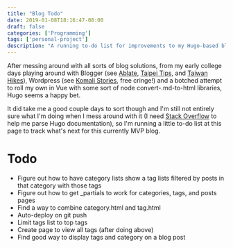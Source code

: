 ```yaml
---
title: "Blog Todo"
date: 2019-01-08T18:16:47-08:00
draft: false
categories: ['Programming']
tags: ['personal-project']
description: "A running to-do list for improvements to my Hugo-based blog after trying various blogging platforms over the years."
---
```


After messing around with all sorts of blog solutions, from my early college days playing around with Blogger (see [Ablate](http://www.ablate.blogspot.com), [Taipei Tips](http://taipeitips.blogspot.com/), and [Taiwan Hikes](http://taiwanhikes.blogspot.com/)), Wordpress (see [Komali Stories](https://komalistories.wordpress.com/), free cringe!) and a botched attempt to roll my own in Vue with some sort of node convert-.md-to-html libraries, Hugo seems a happy bet.

It did take me a good couple days to sort though and I'm still not entirely sure what I'm doing when I mess around with it (I need [Stack Overflow](https://stackoverflow.com/questions/54028912/in-hugo-documentation-what-is-meant-by-%E2%8A%A2-%E2%8A%A3-and-similar) to help me parse Hugo documentation), so I'm running a little to-do list at this page to track what's next for this currently MVP blog.

# Todo
* Figure out how to have category lists show a tag lists filtered by posts in that category with those tags
* Figure out how to get _partials to work for categories, tags, and posts pages
* Find a way to combine category.html and tag.html
* Auto-deploy on git push
* Limit tags list to top tags
* Create page to view all tags (after doing above)
* Find good way to display tags and category on a blog post
